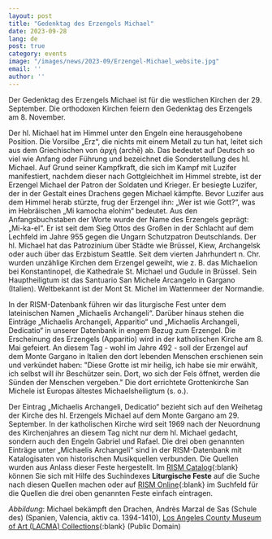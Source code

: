 ```yaml
---
layout: post
title: "Gedenktag des Erzengels Michael"
date: 2023-09-28
lang: de
post: true
category: events
image: "/images/news/2023-09/Erzengel-Michael_website.jpg"
email: ''
author: ''
---
```


Der Gedenktag des Erzengels Michael ist für die westlichen Kirchen der 29. September. Die orthodoxen Kirchen feiern den Gedenktag des Erzengels am 8. November. 

Der hl. Michael hat im Himmel unter den Engeln eine herausgehobene Position. Die Vorsilbe „Erz“, die nichts mit einem Metall zu tun hat, leitet sich aus dem Griechischen von ἀρχή (archē) ab. Das bedeutet auf Deutsch so viel wie Anfang oder Führung und bezeichnet die Sonderstellung des hl. Michael. Auf Grund seiner Kampfkraft, die sich im Kampf mit Luzifer manifestiert, nachdem dieser nach Gottgleichheit im Himmel strebte, ist der Erzengel Michael der Patron der Soldaten und Krieger. Er besiegte Luzifer, der in der Gestalt eines Drachens gegen Michael kämpfte. Bevor Luzifer aus dem Himmel herab stürzte, frug der Erzengel ihn: „Wer ist wie Gott?“, was im Hebräischen „Mi kamocha elohim“ bedeutet. Aus den Anfangsbuchstaben der Worte wurde der Name des Erzengels geprägt: „Mi-ka-el“. Er ist seit dem Sieg Ottos des Großen in der Schlacht auf dem Lechfeld im Jahre 955 gegen die Ungarn Schutzpatron Deutschlands. Der hl. Michael hat das Patrozinium über Städte wie Brüssel, Kiew, Archangelsk oder auch über das Erzbistum Seattle. Seit dem vierten Jahrhundert n. Chr. wurden unzählige Kirchen dem Erzengel geweiht, wie z. B. das Michaelion bei Konstantinopel, die Kathedrale St. Michael und Gudule in Brüssel. Sein Hauptheiligtum ist das Santuario San Michele Arcangelo in Gargano (Italien). Weltbekannt ist der Mont St. Michel im Wattenmeer der Normandie.

In der RISM-Datenbank führen wir das liturgische Fest unter dem lateinischen Namen „Michaelis Archangeli“. Darüber hinaus stehen die Einträge „Michaelis Archangeli, Apparitio“ und „Michaelis Archangeli, Dedicatio“ in unserer Datenbank in engem Bezug zum Erzengel. Die Erscheinung des Erzengels (Apparitio) wird in der katholischen Kirche am 8. Mai gefeiert. An diesem Tag - wohl im Jahre 492 - soll der Erzengel auf dem Monte Gargano in Italien den dort lebenden Menschen erschienen sein und verkündet haben: "Diese Grotte ist mir heilig, ich habe sie mir erwählt, ich selbst will ihr Beschützer sein. Dort, wo sich der Fels öffnet, werden die Sünden der Menschen vergeben." Die dort errichtete Grottenkirche San Michele ist Europas ältestes Michaelsheiligtum (s. o.).

Der Eintrag „Michaelis Archangeli, Dedicatio“ bezieht sich auf den Weihetag der Kirche des hl. Erzengels Michael auf dem Monte Gargano am 29. September. In der katholischen Kirche wird seit 1969 nach der Neuordnung des Kirchenjahres an diesem Tag nicht nur dem hl. Michael gedacht, sondern auch den Engeln Gabriel und Rafael. Die drei oben genannten Einträge unter „Michaelis Archangeli“ sind in der RISM-Datenbank mit Katalogisaten von historischen Musikquellen verbunden. Die Quellen wurden aus Anlass dieser Feste hergestellt. Im [RISM Catalog](https://opac.rism.info/search?View=rism&q=Michaelis+Archangeli){:blank} können Sie sich mit Hilfe des Suchindexes **Liturgische Feste** auf die Suche nach diesen Quellen machen oder auf [RISM Online](https://rism.online/?mode=sources){:blank} im Suchfeld für die Quellen die drei oben genannten Feste einfach eintragen.

_Abbildung_:  Michael bekämpft den Drachen, Andrès Marzal de Sas (Schule des) (Spanien, Valencia, aktiv ca. 1394-1410), [Los Angeles County Museum of Art (LACMA) Collections](https://collections.lacma.org/node/229731){:blank} (Public Domain)

